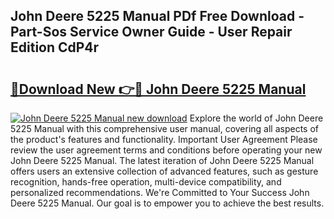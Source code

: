 ## John Deere 5225 Manual PDf Free Download - Part-Sos Service Owner Guide - User Repair Edition CdP4r

# <h2><a href="http://bc95932.oget.top/?id=John+Deere+5225+Manual">🔗Download New 👉🔴 John Deere 5225 Manual</a></h2>

[![John Deere 5225 Manual new download](https://i.imgur.com/5g1atiW.png)](http://bc95932.oget.top/?id=John+Deere+5225+Manual)
Explore the world of John Deere 5225 Manual with this comprehensive user manual, covering all aspects of the product's features and functionality. Important User Agreement Please review the user agreement terms and conditions before operating your new John Deere 5225 Manual. The latest iteration of John Deere 5225 Manual offers users an extensive collection of advanced features, such as gesture recognition, hands-free operation, multi-device compatibility, and personalized recommendations. We're Committed to Your Success John Deere 5225 Manual. Our goal is to empower you to achieve the best results.
